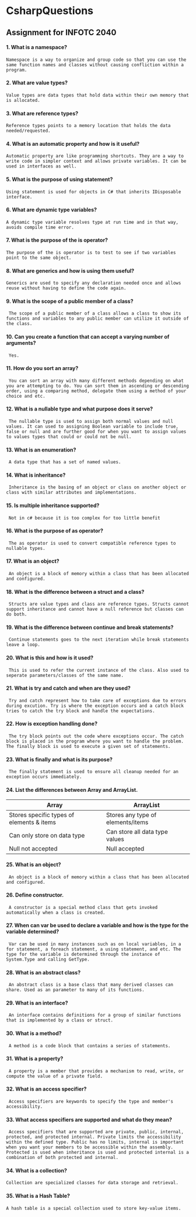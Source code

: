 # CsharpQuestions
## Assignment for INFOTC 2040 


#### 1. What is a namespace?

    Namespace is a way to organize and group code so that you can use the same function names and classes without causing confliction within a program. 
      
#### 2. What are value types? 

    Value types are data types that hold data within their own memory that is allocated.
      
#### 3. What are reference types?

    Reference types points to a memory location that holds the data needed/requested.
      
#### 4. What is an automatic property and how is it useful?

    Automatic property are like programming shortcuts. They are a way to write code in simpler context and allows private variables. It can be used in interfaces as well. 
      
#### 5. What is the purpose of using statement?
     
    Using statement is used for objects in C# that inherits IDisposable interface.
     
#### 6. What are dynamic type variables?

    A dynamic type variable resolves type at run time and in that way, avoids compile time error.
      
#### 7. What is the purpose of the is operator?

    The purpose of the is operator is to test to see if two variables point to the same object.  
      
#### 8. What are generics and how is using them useful?

    Generics are used to specify any declaration needed once and allows reuse without having to define the code again.  
      
#### 9. What is the scope of a public member of a class?

     The scope of a public member of a class allows a class to show its functions and variables to any public member can utilize it outside of the class. 
      
#### 10. Can you create a function that can accept a varying number of arguments?

     Yes.
      
#### 11. How do you sort an array?

     You can sort an array with many different methods depending on what you are attempting to do. You can sort them in ascending or descending order, using a comparing method, delegate them using a method of your choice and etc.
     
#### 12. What is a nullable type and what purpose does it serve?

     The nullable type is used to assign both normal values and null values. It can used to assigning Boolean variable to include true, false or null and are further good for when you want to assign values to values types that could or could not be null.  
      
#### 13. What is an enumeration?

     A data type that has a set of named values. 
      
#### 14. What is inheritance?

     Inheritance is the basing of an object or class on another object or class with similar attributes and implementations.
      
#### 15. Is multiple inheritance supported?

     Not in c# because it is too complex for too little benefit 

#### 16. What is the purpose of as operator?

     The as operator is used to convert compatible reference types to nullable types. 

#### 17. What is an object?

     An object is a block of memory within a class that has been allocated and configured.

#### 18. What is the difference between a struct and a class?

     Structs are value types and class are reference types. Structs cannot support inheritance and cannot have a null reference but classes can do both. 

#### 19. What is the difference between continue and break statements?

     Continue statements goes to the next iteration while break statements leave a loop.

#### 20. What is this and how is it used?

     This is used to refer the current instance of the class. Also used to seperate parameters/classes of the same name.

#### 21. What is try and catch and when are they used?

     Try and catch represent how to take care of exceptions due to errors during excution. Try is where the exception occurs and a catch block tries to catch the try block and handle the expectations.

#### 22. How is exception handling done?

     The try block points out the code where exceptions occur. The catch block is placed in the program where you want to handle the problem. The finally block is used to execute a given set of statements. 

#### 23. What is finally and what is its purpose?

     The finally statement is used to ensure all cleanup needed for an exception occurs immediately.

#### 24. List the differences between Array and ArrayList.

   Array | ArrayList
   ------ | ---------
   Stores specific types of elements & items | Stores any type of elements/items
   Can only store on data type | Can store all data type values
   Null not accepted | Null accepted
    
#### 25. What is an object?

     An object is a block of memory within a class that has been allocated and configured.

#### 26. Define constructor.

     A constructor is a special method class that gets invoked automatically when a class is created.

#### 27. When can var be used to declare a variable and how is the type for the variable determined?

     Var can be used in many instances such as on local variables, in a for statement, a foreach statement, a using statement, and etc. The type for the variable is determined through the instance of System.Type and calling GetType.

#### 28. What is an abstract class?

     An abstract class is a base class that many derived classes can share. Used as an parameter to many of its functions. 

#### 29. What is an interface?

     An interface contains definitions for a group of similar functions that is implemented by a class or struct. 

#### 30. What is a method?

     A method is a code block that contains a series of statements.

#### 31. What is a property?

     A property is a member that provides a mechanism to read, write, or compute the value of a private field.

#### 32. What is an access specifier?

     Access specifiers are keywords to specify the type and member's accessibility.

#### 33. What access specifiers are supported and what do they mean?

     Access specifiers that are supported are private, public, internal, protected, and protected internal. Private limits the accessibility within the defined type. Public has no limits, internal is important when you want your members to be accessible within the assembly. Protected is used when inheritance is used and protected internal is a combination of both protected and internal.

#### 34. What is a collection?

    Collection are specialized classes for data storage and retrieval. 

#### 35. What is a Hash Table?

    A hash table is a special collection used to store key-value items.  

